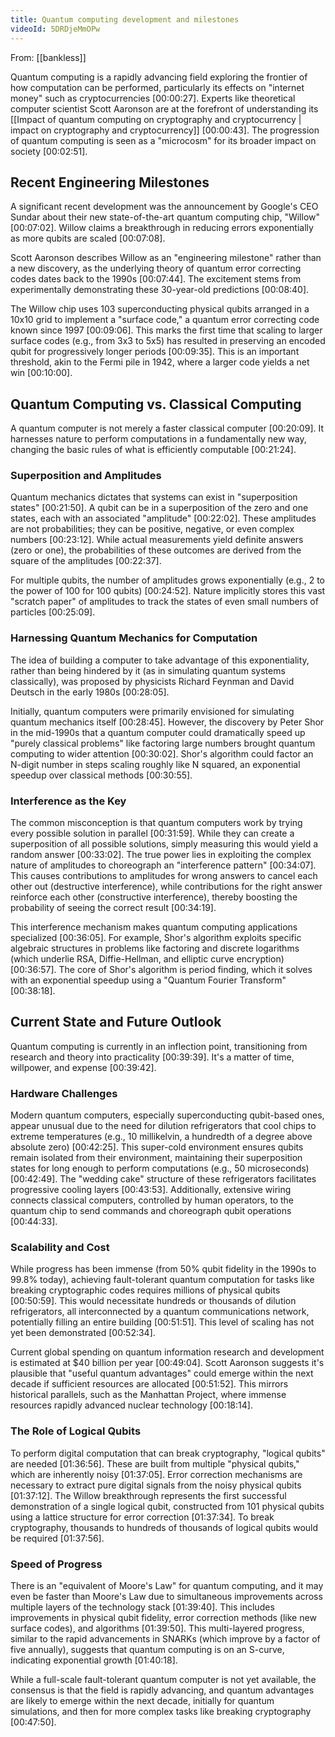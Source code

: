 ```yaml
---
title: Quantum computing development and milestones
videoId: 5DRDjeMmOPw
---
```


From: [[bankless]] <br/> 

Quantum computing is a rapidly advancing field exploring the frontier of how computation can be performed, particularly its effects on "internet money" such as cryptocurrencies <a class="yt-timestamp" data-t="00:00:27">[00:00:27]</a>. Experts like theoretical computer scientist Scott Aaronson are at the forefront of understanding its [[Impact of quantum computing on cryptography and cryptocurrency | impact on cryptography and cryptocurrency]] <a class="yt-timestamp" data-t="00:00:43">[00:00:43]</a>. The progression of quantum computing is seen as a "microcosm" for its broader impact on society <a class="yt-timestamp" data-t="00:02:51">[00:02:51]</a>.

## Recent Engineering Milestones

A significant recent development was the announcement by Google's CEO Sundar about their new state-of-the-art quantum computing chip, "Willow" <a class="yt-timestamp" data-t="00:07:02">[00:07:02]</a>. Willow claims a breakthrough in reducing errors exponentially as more qubits are scaled <a class="yt-timestamp" data-t="00:07:08">[00:07:08]</a>.

Scott Aaronson describes Willow as an "engineering milestone" rather than a new discovery, as the underlying theory of quantum error correcting codes dates back to the 1990s <a class="yt-timestamp" data-t="00:07:44">[00:07:44]</a>. The excitement stems from experimentally demonstrating these 30-year-old predictions <a class="yt-timestamp" data-t="00:08:40">[00:08:40]</a>.

The Willow chip uses 103 superconducting physical qubits arranged in a 10x10 grid to implement a "surface code," a quantum error correcting code known since 1997 <a class="yt-timestamp" data-t="00:09:06">[00:09:06]</a>. This marks the first time that scaling to larger surface codes (e.g., from 3x3 to 5x5) has resulted in preserving an encoded qubit for progressively longer periods <a class="yt-timestamp" data-t="00:09:35">[00:09:35]</a>. This is an important threshold, akin to the Fermi pile in 1942, where a larger code yields a net win <a class="yt-timestamp" data-t="00:10:00">[00:10:00]</a>.

## Quantum Computing vs. Classical Computing

A quantum computer is not merely a faster classical computer <a class="yt-timestamp" data-t="00:20:09">[00:20:09]</a>. It harnesses nature to perform computations in a fundamentally new way, changing the basic rules of what is efficiently computable <a class="yt-timestamp" data-t="00:21:24">[00:21:24]</a>.

### Superposition and Amplitudes

Quantum mechanics dictates that systems can exist in "superposition states" <a class="yt-timestamp" data-t="00:21:50">[00:21:50]</a>. A qubit can be in a superposition of the zero and one states, each with an associated "amplitude" <a class="yt-timestamp" data-t="00:22:02">[00:22:02]</a>. These amplitudes are not probabilities; they can be positive, negative, or even complex numbers <a class="yt-timestamp" data-t="00:23:12">[00:23:12]</a>. While actual measurements yield definite answers (zero or one), the probabilities of these outcomes are derived from the square of the amplitudes <a class="yt-timestamp" data-t="00:22:37">[00:22:37]</a>.

For multiple qubits, the number of amplitudes grows exponentially (e.g., 2 to the power of 100 for 100 qubits) <a class="yt-timestamp" data-t="00:24:52">[00:24:52]</a>. Nature implicitly stores this vast "scratch paper" of amplitudes to track the states of even small numbers of particles <a class="yt-timestamp" data-t="00:25:09">[00:25:09]</a>.

### Harnessing Quantum Mechanics for Computation

The idea of building a computer to take advantage of this exponentiality, rather than being hindered by it (as in simulating quantum systems classically), was proposed by physicists Richard Feynman and David Deutsch in the early 1980s <a class="yt-timestamp" data-t="00:28:05">[00:28:05]</a>.

Initially, quantum computers were primarily envisioned for simulating quantum mechanics itself <a class="yt-timestamp" data-t="00:28:45">[00:28:45]</a>. However, the discovery by Peter Shor in the mid-1990s that a quantum computer could dramatically speed up "purely classical problems" like factoring large numbers brought quantum computing to wider attention <a class="yt-timestamp" data-t="00:30:02">[00:30:02]</a>. Shor's algorithm could factor an N-digit number in steps scaling roughly like N squared, an exponential speedup over classical methods <a class="yt-timestamp" data-t="00:30:55">[00:30:55]</a>.

### Interference as the Key

The common misconception is that quantum computers work by trying every possible solution in parallel <a class="yt-timestamp" data-t="00:31:59">[00:31:59]</a>. While they can create a superposition of all possible solutions, simply measuring this would yield a random answer <a class="yt-timestamp" data-t="00:33:02">[00:33:02]</a>. The true power lies in exploiting the complex nature of amplitudes to choreograph an "interference pattern" <a class="yt-timestamp" data-t="00:34:07">[00:34:07]</a>. This causes contributions to amplitudes for wrong answers to cancel each other out (destructive interference), while contributions for the right answer reinforce each other (constructive interference), thereby boosting the probability of seeing the correct result <a class="yt-timestamp" data-t="00:34:19">[00:34:19]</a>.

This interference mechanism makes quantum computing applications specialized <a class="yt-timestamp" data-t="00:36:05">[00:36:05]</a>. For example, Shor's algorithm exploits specific algebraic structures in problems like factoring and discrete logarithms (which underlie RSA, Diffie-Hellman, and elliptic curve encryption) <a class="yt-timestamp" data-t="00:36:57">[00:36:57]</a>. The core of Shor's algorithm is period finding, which it solves with an exponential speedup using a "Quantum Fourier Transform" <a class="yt-timestamp" data-t="00:38:18">[00:38:18]</a>.

## Current State and Future Outlook

Quantum computing is currently in an inflection point, transitioning from research and theory into practicality <a class="yt-timestamp" data-t="00:39:39">[00:39:39]</a>. It's a matter of time, willpower, and expense <a class="yt-timestamp" data-t="00:39:42">[00:39:42]</a>.

### Hardware Challenges

Modern quantum computers, especially superconducting qubit-based ones, appear unusual due to the need for dilution refrigerators that cool chips to extreme temperatures (e.g., 10 millikelvin, a hundredth of a degree above absolute zero) <a class="yt-timestamp" data-t="00:42:25">[00:42:25]</a>. This super-cold environment ensures qubits remain isolated from their environment, maintaining their superposition states for long enough to perform computations (e.g., 50 microseconds) <a class="yt-timestamp" data-t="00:42:49">[00:42:49]</a>. The "wedding cake" structure of these refrigerators facilitates progressive cooling layers <a class="yt-timestamp" data-t="00:43:53">[00:43:53]</a>. Additionally, extensive wiring connects classical computers, controlled by human operators, to the quantum chip to send commands and choreograph qubit operations <a class="yt-timestamp" data-t="00:44:33">[00:44:33]</a>.

### Scalability and Cost

While progress has been immense (from 50% qubit fidelity in the 1990s to 99.8% today), achieving fault-tolerant quantum computation for tasks like breaking cryptographic codes requires millions of physical qubits <a class="yt-timestamp" data-t="00:50:59">[00:50:59]</a>. This would necessitate hundreds or thousands of dilution refrigerators, all interconnected by a quantum communications network, potentially filling an entire building <a class="yt-timestamp" data-t="00:51:51">[00:51:51]</a>. This level of scaling has not yet been demonstrated <a class="yt-timestamp" data-t="00:52:34">[00:52:34]</a>.

Current global spending on quantum information research and development is estimated at $40 billion per year <a class="yt-timestamp" data-t="00:49:04">[00:49:04]</a>. Scott Aaronson suggests it's plausible that "useful quantum advantages" could emerge within the next decade if sufficient resources are allocated <a class="yt-timestamp" data-t="00:51:52">[00:51:52]</a>. This mirrors historical parallels, such as the Manhattan Project, where immense resources rapidly advanced nuclear technology <a class="yt-timestamp" data-t="00:18:14">[00:18:14]</a>.

### The Role of Logical Qubits

To perform digital computation that can break cryptography, "logical qubits" are needed <a class="yt-timestamp" data-t="01:36:56">[01:36:56]</a>. These are built from multiple "physical qubits," which are inherently noisy <a class="yt-timestamp" data-t="01:37:05">[01:37:05]</a>. Error correction mechanisms are necessary to extract pure digital signals from the noisy physical qubits <a class="yt-timestamp" data-t="01:37:12">[01:37:12]</a>. The Willow breakthrough represents the first successful demonstration of a single logical qubit, constructed from 101 physical qubits using a lattice structure for error correction <a class="yt-timestamp" data-t="01:37:34">[01:37:34]</a>. To break cryptography, thousands to hundreds of thousands of logical qubits would be required <a class="yt-timestamp" data-t="01:37:56">[01:37:56]</a>.

### Speed of Progress

There is an "equivalent of Moore's Law" for quantum computing, and it may even be faster than Moore's Law due to simultaneous improvements across multiple layers of the technology stack <a class="yt-timestamp" data-t="01:39:40">[01:39:40]</a>. This includes improvements in physical qubit fidelity, error correction methods (like new surface codes), and algorithms <a class="yt-timestamp" data-t="01:39:50">[01:39:50]</a>. This multi-layered progress, similar to the rapid advancements in SNARKs (which improve by a factor of five annually), suggests that quantum computing is on an S-curve, indicating exponential growth <a class="yt-timestamp" data-t="01:40:18">[01:40:18]</a>.

While a full-scale fault-tolerant quantum computer is not yet available, the consensus is that the field is rapidly advancing, and quantum advantages are likely to emerge within the next decade, initially for quantum simulations, and then for more complex tasks like breaking cryptography <a class="yt-timestamp" data-t="00:47:50">[00:47:50]</a>.